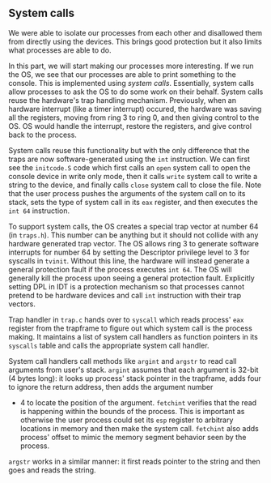 ## System calls

We were able to isolate our processes from each other and disallowed them from
directly using the devices. This brings good protection but it also limits what
processes are able to do.

In this part, we will start making our processes more interesting. If we run the
OS, we see that our processes are able to print something to the console. This
is implemented using *system calls*. Essentially, system calls allow processes
to ask the OS to do some work on their behalf. System calls reuse the hardware's
trap handling mechanism. Previously, when an hardware interrupt (like a timer
interrupt) occured, the hardware was saving all the registers, moving from ring
3 to ring 0, and then giving control to the OS. OS would handle the interrupt,
restore the registers, and give control back to the process.

System calls reuse this functionality but with the only difference that the
traps are now software-generated using the `int` instruction.  We can first see 
the `initcode.S` code which first calls an `open` system call to open the
console device in write only mode, then it calls `write` system call to write a
string to the device, and finally calls `close` system call to close the file. 
Note that the user process pushes the arguments of the system call on to its
stack, sets the type of system call in its `eax` register, and then executes the
`int 64` instruction.

To support system calls, the OS creates a special trap vector at number 64 (in
`traps.h`). This number can be anything but it should not collide with any
hardware generated trap vector. The OS allows ring 3 to generate software 
interrupts for number 64 by setting the Descriptor privilege level to 3 for 
syscalls in `tvinit`. Without this line, the hardware will instead generate a
general protection fault if the process executes `int 64`. The OS will generally 
kill the process upon seeing a general protection fault. Explicitly setting DPL
in IDT is a protection mechanism so that processes cannot pretend to be hardware
devices and call `int` instruction with their trap vectors.

Trap handler in `trap.c` hands over to `syscall` which reads process' `eax`
register from the trapframe to figure out which system call is the process
making. It maintains a list of system call handlers as function pointers in its
`syscalls` table and calls the appropriate system call handler.

System call handlers call methods like `argint` and `argstr` to read call
arguments from user's stack. `argint` assumes that each argument is 32-bit
(4 bytes long): it looks up process' stack pointer in the trapframe, adds four
to ignore the return address, then adds the argument number
* 4 to locate the position of the argument. `fetchint` verifies that the read is
happening within the bounds of the process. This is important as otherwise the
user process could set its `esp` register to arbitrary locations in memory and
then make the system call. `fetchint` also adds process' offset to mimic the
memory segment behavior seen by the process.

`argstr` works in a similar manner: it first reads pointer to the string and
then goes and reads the string.
